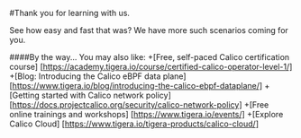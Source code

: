 
#Thank you for learning with us. 

See how easy and fast that was? We have more such scenarios coming for you.



####By the way... You may also like:
+[Free, self-paced Calico certification course] [https://academy.tigera.io/course/certified-calico-operator-level-1/]
+[Blog: Introducing the Calico eBPF data plane] [https://www.tigera.io/blog/introducing-the-calico-ebpf-dataplane/]
+[Getting started with Calico network policy] [https://docs.projectcalico.org/security/calico-network-policy] 
+[Free online trainings and workshops] [https://www.tigera.io/events/]
+[Explore Calico Cloud] [https://www.tigera.io/tigera-products/calico-cloud/]